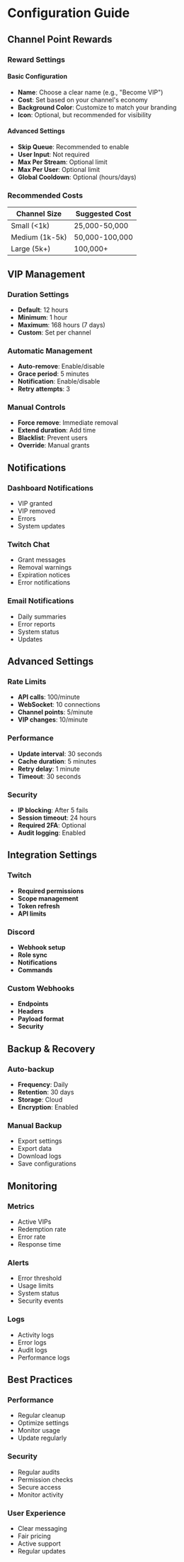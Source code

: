 # Configuration Guide

## Channel Point Rewards

### Reward Settings

#### Basic Configuration
- **Name**: Choose a clear name (e.g., "Become VIP")
- **Cost**: Set based on your channel's economy
- **Background Color**: Customize to match your branding
- **Icon**: Optional, but recommended for visibility

#### Advanced Settings
- **Skip Queue**: Recommended to enable
- **User Input**: Not required
- **Max Per Stream**: Optional limit
- **Max Per User**: Optional limit
- **Global Cooldown**: Optional (hours/days)

### Recommended Costs
| Channel Size | Suggested Cost |
|-------------|---------------|
| Small (<1k) | 25,000-50,000 |
| Medium (1k-5k) | 50,000-100,000 |
| Large (5k+) | 100,000+ |

## VIP Management

### Duration Settings
- **Default**: 12 hours
- **Minimum**: 1 hour
- **Maximum**: 168 hours (7 days)
- **Custom**: Set per channel

### Automatic Management
- **Auto-remove**: Enable/disable
- **Grace period**: 5 minutes
- **Notification**: Enable/disable
- **Retry attempts**: 3

### Manual Controls
- **Force remove**: Immediate removal
- **Extend duration**: Add time
- **Blacklist**: Prevent users
- **Override**: Manual grants

## Notifications

### Dashboard Notifications
- VIP granted
- VIP removed
- Errors
- System updates

### Twitch Chat
- Grant messages
- Removal warnings
- Expiration notices
- Error notifications

### Email Notifications
- Daily summaries
- Error reports
- System status
- Updates

## Advanced Settings

### Rate Limits
- **API calls**: 100/minute
- **WebSocket**: 10 connections
- **Channel points**: 5/minute
- **VIP changes**: 10/minute

### Performance
- **Update interval**: 30 seconds
- **Cache duration**: 5 minutes
- **Retry delay**: 1 minute
- **Timeout**: 30 seconds

### Security
- **IP blocking**: After 5 fails
- **Session timeout**: 24 hours
- **Required 2FA**: Optional
- **Audit logging**: Enabled

## Integration Settings

### Twitch
- **Required permissions**
- **Scope management**
- **Token refresh**
- **API limits**

### Discord
- **Webhook setup**
- **Role sync**
- **Notifications**
- **Commands**

### Custom Webhooks
- **Endpoints**
- **Headers**
- **Payload format**
- **Security**

## Backup & Recovery

### Auto-backup
- **Frequency**: Daily
- **Retention**: 30 days
- **Storage**: Cloud
- **Encryption**: Enabled

### Manual Backup
- Export settings
- Export data
- Download logs
- Save configurations

## Monitoring

### Metrics
- Active VIPs
- Redemption rate
- Error rate
- Response time

### Alerts
- Error threshold
- Usage limits
- System status
- Security events

### Logs
- Activity logs
- Error logs
- Audit logs
- Performance logs

## Best Practices

### Performance
- Regular cleanup
- Optimize settings
- Monitor usage
- Update regularly

### Security
- Regular audits
- Permission checks
- Secure access
- Monitor activity

### User Experience
- Clear messaging
- Fair pricing
- Active support
- Regular updates 